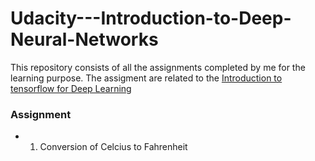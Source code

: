 # Udacity---Introduction-to-Deep-Neural-Networks

This repository consists of all the assignments completed by me for the learning purpose. The assigment are related to the [Introduction to tensorflow for Deep Learning](https://www.udacity.com/course/intro-to-tensorflow-for-deep-learning--ud187)

### **Assignment**
+ 1. Conversion of Celcius to Fahrenheit

